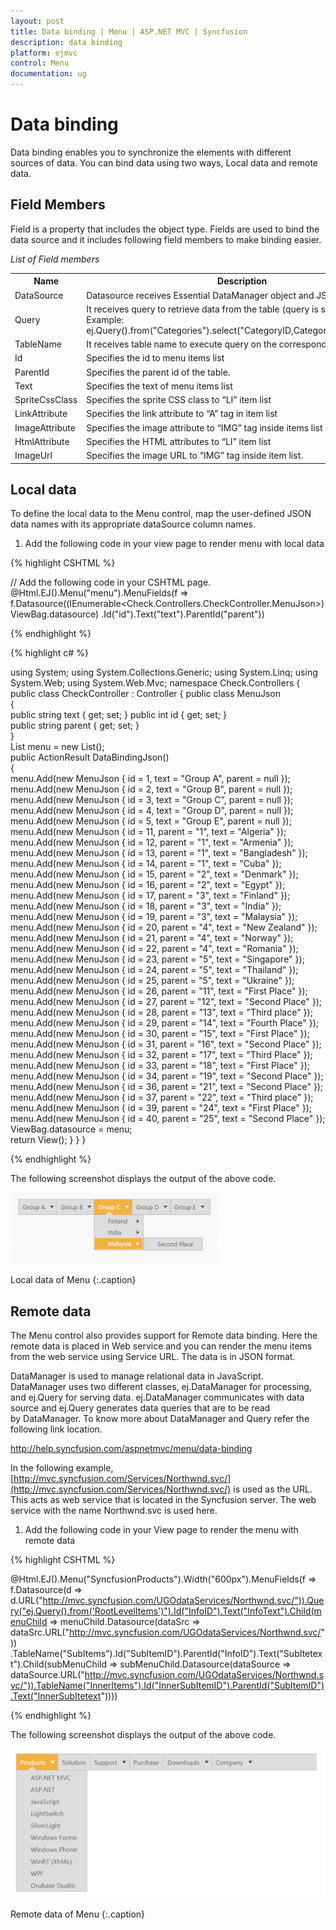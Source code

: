 ```yaml
---
layout: post
title: Data binding | Menu | ASP.NET MVC | Syncfusion
description: data binding
platform: ejmvc
control: Menu
documentation: ug
---
```


# Data binding

Data binding enables you to synchronize the elements with different sources of data. You can bind data using two ways, Local data and remote data. 

## Field Members

Field is a property that includes the object type. Fields are used to bind the data source and it includes following field members to make binding easier.

_List of Field members_

<table>
<tr>
<th>
Name</th><th>
Description</th></tr>
<tr>
<td>
DataSource</td><td>
Datasource receives Essential DataManager object and JSON object. </td></tr>
<tr>
<td>
Query</td><td>
It receives query to retrieve data from the table (query is same as SQL). Example:  ej.Query().from("Categories").select("CategoryID,CategoryName").take(3);</td></tr>
<tr>
<td>
TableName</td><td>
It receives table name to execute query on the corresponding table</td></tr>
<tr>
<td>
Id</td><td>
Specifies the id to menu items list</td></tr>
<tr>
<td>
ParentId</td><td>
Specifies the parent id of the table.</td></tr>
<tr>
<td>
Text</td><td>
Specifies the text of menu items list</td></tr>
<tr>
<td>
SpriteCssClass</td><td>
Specifies the sprite CSS class to “LI” item list</td></tr>
<tr>
<td>
LinkAttribute</td><td>
Specifies the link attribute to “A” tag in item list</td></tr>
<tr>
<td>
ImageAttribute</td><td>
Specifies the image attribute to “IMG” tag inside items list </td></tr>
<tr>
<td>
HtmlAttribute</td><td>
Specifies the HTML attributes to “LI” item list</td></tr>
<tr>
<td>
ImageUrl</td><td>
Specifies the image URL to “IMG” tag inside item list. </td></tr>
</table>

## Local data

To define the local data to the Menu control, map the user-defined JSON data names with its appropriate dataSource column names.

1. Add the following code in your view page to render menu with local data


{% highlight CSHTML %}

// Add the following code in your CSHTML page.
@Html.EJ().Menu("menu").MenuFields(f => 
f.Datasource((IEnumerable<Check.Controllers.CheckController.MenuJson>)ViewBag.datasource)
.Id("id").Text("text").ParentId("parent"))
	   
{% endhighlight %}

{% highlight c# %}

using System;
using System.Collections.Generic;
using System.Linq;
using System.Web;
using System.Web.Mvc;
namespace Check.Controllers
{
    public class CheckController : Controller 
	{
		public class MenuJson    
		{   
			public string text { get; set; } 
			public int id { get; set; }  
			public string parent { get; set; }  
		}   
		List<MenuJson> menu = new List<MenuJson>();  
		public ActionResult DataBindingJson()    
		{          
			menu.Add(new MenuJson { id = 1, text = "Group A", parent = null }); 
			menu.Add(new MenuJson { id = 2, text = "Group B", parent = null });
            menu.Add(new MenuJson { id = 3, text = "Group C", parent = null });  
			menu.Add(new MenuJson { id = 4, text = "Group D", parent = null });  
			menu.Add(new MenuJson { id = 5, text = "Group E", parent = null });  
			menu.Add(new MenuJson { id = 11, parent = "1", text = "Algeria" });  
			menu.Add(new MenuJson { id = 12, parent = "1", text = "Armenia" });   
			menu.Add(new MenuJson { id = 13, parent = "1", text = "Bangladesh" }); 
			menu.Add(new MenuJson { id = 14, parent = "1", text = "Cuba" });      
			menu.Add(new MenuJson { id = 15, parent = "2", text = "Denmark" });   
			menu.Add(new MenuJson { id = 16, parent = "2", text = "Egypt" });     
			menu.Add(new MenuJson { id = 17, parent = "3", text = "Finland" });   
			menu.Add(new MenuJson { id = 18, parent = "3", text = "India" });     
			menu.Add(new MenuJson { id = 19, parent = "3", text = "Malaysia" });   
			menu.Add(new MenuJson { id = 20, parent = "4", text = "New Zealand" });
            menu.Add(new MenuJson { id = 21, parent = "4", text = "Norway" });      
			menu.Add(new MenuJson { id = 22, parent = "4", text = "Romania" });     
			menu.Add(new MenuJson { id = 23, parent = "5", text = "Singapore" });   
			menu.Add(new MenuJson { id = 24, parent = "5", text = "Thailand" });      
			menu.Add(new MenuJson { id = 25, parent = "5", text = "Ukraine" });     
			menu.Add(new MenuJson { id = 26, parent = "11", text = "First Place" }); 
			menu.Add(new MenuJson { id = 27, parent = "12", text = "Second Place" }); 
			menu.Add(new MenuJson { id = 28, parent = "13", text = "Third place" });     
			menu.Add(new MenuJson { id = 29, parent = "14", text = "Fourth Place" });  
			menu.Add(new MenuJson { id = 30, parent = "15", text = "First Place" });    
			menu.Add(new MenuJson { id = 31, parent = "16", text = "Second Place" }); 
			menu.Add(new MenuJson { id = 32, parent = "17", text = "Third Place" });     
			menu.Add(new MenuJson { id = 33, parent = "18", text = "First Place" });    
			menu.Add(new MenuJson { id = 34, parent = "19", text = "Second Place" });
			menu.Add(new MenuJson { id = 36, parent = "21", text = "Second Place" });   
			menu.Add(new MenuJson { id = 37, parent = "22", text = "Third place" });
			menu.Add(new MenuJson { id = 39, parent = "24", text = "First Place" });    
			menu.Add(new MenuJson { id = 40, parent = "25", text = "Second Place" });   
			ViewBag.datasource = menu;  
			return View();
		} 
	}
}

{% endhighlight %}

The following screenshot displays the output of the above code.

![](Data-binding_images/Data-binding_img1.png)

Local data of Menu
{:.caption}

## Remote data

The Menu control also provides support for Remote data binding. Here the remote data is placed in Web service and you can render the menu items from the web service using Service URL. The data is in JSON format. 

DataManager is used to manage relational data in JavaScript. DataManager uses two different classes, ej.DataManager for processing, and ej.Query for serving data. ej.DataManager communicates with data source and ej.Query generates data queries that are to be read by DataManager. To know more about DataManager and Query refer the following link location.

<http://help.syncfusion.com/aspnetmvc/menu/data-binding>

In the following example, [http://mvc.syncfusion.com/Services/Northwnd.svc/](http://mvc.syncfusion.com/Services/Northwnd.svc/) is used as the URL. This acts as web service that is located in the Syncfusion server. The web service with the name Northwnd.svc is used here.

1. Add the following code in your View page to render the menu with remote data

{% highlight CSHTML %}

@Html.EJ().Menu("SyncfusionProducts").Width("600px").MenuFields(f => f.Datasource(d =>
d.URL("http://mvc.syncfusion.com/UGOdataServices/Northwnd.svc/")).Query("ej.Query().from('RootLevelItems')").Id("InfoID").Text("InfoText").Child(menuChild => 
menuChild.Datasource(dataSrc => 
dataSrc.URL("http://mvc.syncfusion.com/UGOdataServices/Northwnd.svc/"))  .TableName("SubItems").Id("SubItemID").ParentId("InfoID").Text("SubItetext").Child(subMenuChild => 
subMenuChild.Datasource(dataSource => 
dataSource.URL("http://mvc.syncfusion.com/UGOdataServices/Northwnd.svc/")).TableName("InnerItems").Id("InnerSubItemID").ParentId("SubItemID").Text("InnerSubItetext"))))

{% endhighlight %}

The following screenshot displays the output of the above code. 

![](Data-binding_images/Data-binding_img2.png)

Remote data of Menu
{:.caption}